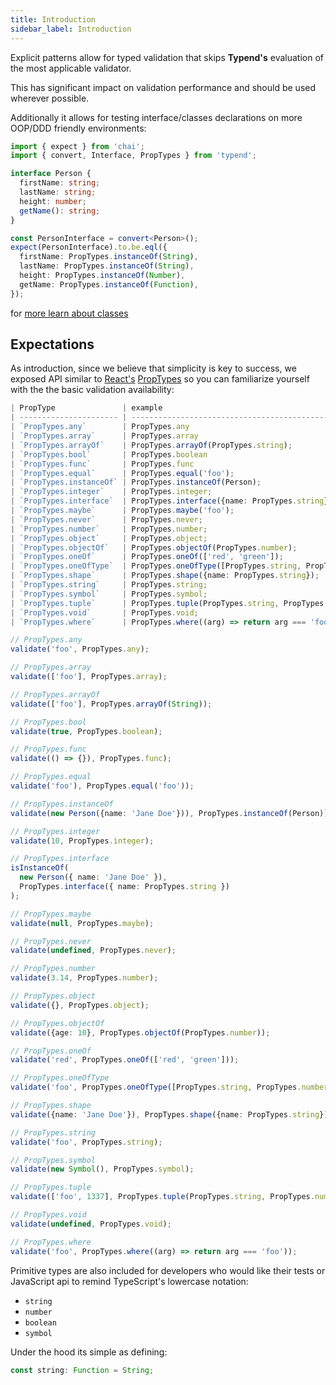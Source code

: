```yaml
---
title: Introduction
sidebar_label: Introduction
---
```


Explicit patterns allow for typed validation that skips **Typend's** evaluation of the most applicable validator.

This has significant impact on validation performance and should be used wherever possible.

Additionally it allows for testing interface/classes declarations on more OOP/DDD friendly environments:

```ts
import { expect } from 'chai';
import { convert, Interface, PropTypes } from 'typend';

interface Person {
  firstName: string;
  lastName: string;
  height: number;
  getName(): string;
}

const PersonInterface = convert<Person>();
expect(PersonInterface).to.be.eql({
  firstName: PropTypes.instanceOf(String),
  lastName: PropTypes.instanceOf(String),
  height: PropTypes.instanceOf(Number),
  getName: PropTypes.instanceOf(Function),
});
```

for [more learn about classes][classes]

## Expectations

As introduction, since we believe that simplicity is key to success, we exposed API similar to [React's][react] [PropTypes][prop-types] so you can familiarize yourself with the the basic validation availability:

```ts
| PropType               | example                                                    |
| ---------------------- | ---------------------------------------------------------- |
| `PropTypes.any`        | PropTypes.any                                              |
| `PropTypes.array`      | PropTypes.array                                            |
| `PropTypes.arrayOf`    | PropTypes.arrayOf(PropTypes.string);                       |
| `PropTypes.bool`       | PropTypes.boolean                                          |
| `PropTypes.func`       | PropTypes.func                                             |
| `PropTypes.equal`      | PropTypes.equal('foo');                                    |
| `PropTypes.instanceOf` | PropTypes.instanceOf(Person);                              |
| `PropTypes.integer`    | PropTypes.integer;                                         |
| `PropTypes.interface`  | PropTypes.interface({name: PropTypes.string});             |
| `PropTypes.maybe`      | PropTypes.maybe('foo');                                    |
| `PropTypes.never`      | PropTypes.never;                                           |
| `PropTypes.number`     | PropTypes.number;                                          |
| `PropTypes.object`     | PropTypes.object;                                          |
| `PropTypes.objectOf`   | PropTypes.objectOf(PropTypes.number);                      |
| `PropTypes.oneOf`      | PropTypes.oneOf(['red', 'green']);                         |
| `PropTypes.oneOfType`  | PropTypes.oneOfType([PropTypes.string, PropTypes.number]); |
| `PropTypes.shape`      | PropTypes.shape({name: PropTypes.string});                 |
| `PropTypes.string`     | PropTypes.string;                                          |
| `PropTypes.symbol`     | PropTypes.symbol;                                          |
| `PropTypes.tuple`      | PropTypes.tuple(PropTypes.string, PropTypes.number);       |
| `PropTypes.void`       | PropTypes.void;                                            |
| `PropTypes.where`      | PropTypes.where((arg) => return arg === 'foo');            |
```

```ts
// PropTypes.any
validate('foo', PropTypes.any);

// PropTypes.array
validate(['foo'], PropTypes.array);

// PropTypes.arrayOf
validate(['foo'], PropTypes.arrayOf(String));

// PropTypes.bool
validate(true, PropTypes.boolean);

// PropTypes.func
validate(() => {}), PropTypes.func);

// PropTypes.equal
validate('foo'), PropTypes.equal('foo'));

// PropTypes.instanceOf
validate(new Person({name: 'Jane Doe'})), PropTypes.instanceOf(Person));

// PropTypes.integer
validate(10, PropTypes.integer);

// PropTypes.interface
isInstanceOf(
  new Person({ name: 'Jane Doe' }),
  PropTypes.interface({ name: PropTypes.string })
);

// PropTypes.maybe
validate(null, PropTypes.maybe);

// PropTypes.never
validate(undefined, PropTypes.never);

// PropTypes.number
validate(3.14, PropTypes.number);

// PropTypes.object
validate({}, PropTypes.object);

// PropTypes.objectOf
validate({age: 10}, PropTypes.objectOf(PropTypes.number));

// PropTypes.oneOf
validate('red', PropTypes.oneOf(['red', 'green']));

// PropTypes.oneOfType
validate('foo', PropTypes.oneOfType([PropTypes.string, PropTypes.number]));

// PropTypes.shape
validate({name: 'Jane Doe'}), PropTypes.shape({name: PropTypes.string}));

// PropTypes.string
validate('foo', PropTypes.string);

// PropTypes.symbol
validate(new Symbol(), PropTypes.symbol);

// PropTypes.tuple
validate(['foo', 1337], PropTypes.tuple(PropTypes.string, PropTypes.number));

// PropTypes.void
validate(undefined, PropTypes.void);

// PropTypes.where
validate('foo', PropTypes.where((arg) => return arg === 'foo'));

```

Primitive types are also included for developers who would like their tests or JavaScript api to remind TypeScript's lowercase notation:

- `string`
- `number`
- `boolean`
- `symbol`

Under the hood its simple as defining:

```ts
const string: Function = String;
```

[patterns]: TODO:
[react]: https://reactjs.org/
[prop-types]: https://github.com/facebook/prop-types
[classes]: TODO:

